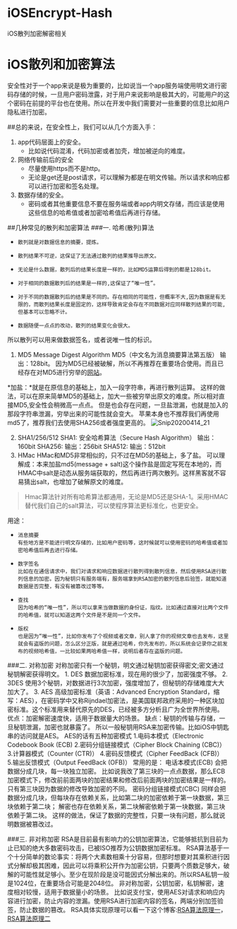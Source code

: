 # iOSEncrypt-Hash
iOS散列加密解密相关
# iOS散列和加密算法
安全性对于一个app来说是极为重要的，比如说当一个app服务端使用明文进行密码存储的时候，一旦用户密码泄露，对于用户来说影响是极其大的，可能用户的这个密码在前提的平台也在使用。所以在开发中我们需要对一些重要的信息比如用户隐私进行加密。

##总的来说，在安全性上，我们可以从几个方面入手：
1. app代码层面上的安全。
    *  比如说代码混淆，代码加密或者加壳，增加被逆向的难度。
2. 网络传输前后的安全
    *  尽量使用https而不是http。
    *  无论是get还是post请求，可以理解为都是在明文传输。所以请求和响应都可以进行加密和签名处理。
3. 数据存储的安全。
   *  密码或者其他重要信息不要在服务端或者app内明文存储，而应该是使用这些信息的哈希值或者加密哈希值后再进行存储。

##几种常见的散列和加密算法
###一. 哈希(散列)算法
*     散列就是对数据信息的摘要，提炼。
*     散列结果不可逆，这保证了无法通过散列的结果推导出原文。
*     无论是什么数据，散列后的结果长度是一样的，比如MD5运算后得到的都是128bit。
*     对于相同的数据散列后的结果是一样的,这保证了“唯一性”。
*     对于不同的数据散列后的结果是不同的。存在相同的可能性，但概率不大,因为数据是有无限的，而散列结果长度是固定的，这样导致肯定会存在不同数据对应同样散列结果的可能,但基本可以忽略不计。
*     数据随便一点点的改动，散列的结果变化会很大。

所以散列可以用来做数据签名，或者说唯一性的标识。
1. MD5
Message Digest Algorithm MD5（中文名为消息摘要算法第五版）
输出：128bit。
因为MD5已经被破解，所以不再推荐在重要场合使用。而且已经存在对MD5进行穷举的[网站](https://www.cmd5.com/)。

*加盐：*就是在原信息的基础上，加入一段字符串，再进行散列运算。
这样的做法，可以在原来简单MD5的基础上，加大一些被穷举出原文的难度。所以相对直接MD5,安全性会稍微高一点点。
但是也会存在问题，一旦盐泄漏，也就是加入的那段字符串泄漏，穷举出来的可能性就会变大。
苹果本身也不推荐我们再使用md5了，推荐我们去使用SHA256或者强度更高的。
![Snip20200414_21](media/15868313128709/Snip20200414_21.png)

2. SHA1/256/512
   SHA1:  安全哈希算法（Secure Hash Algorithm）
   输出： 160bit
   SHA256:
   输出：256bit
   SHA512:
   输出：512bit
3. HMac
HMac和MD5非常相似的，只不过在MD5的基础上，多了盐。
可以理解成：本来加盐md5(message + salt)这个操作盐是固定写死在本地的，而HMAC中salt是动态从服务端获取的，然后再进行两次散列。这样黑客就不容易猜出salt，也增加了破解原文的难度。

> Hmac算法针对所有哈希算法都通用，无论是MD5还是SHA-1。采用HMAC替代我们自己的salt算法，可以使程序算法更标准化，也更安全。

用途：
*     消息摘要
      有些地方是不能进行明文存储的，比如用户密码等，这时候就可以使用密码的哈希值或者加密哈希值后再去进行存储。
*     数字签名
      比如在在通信请求中，我们对请求和响应数据进行散列得到散列信息，然后使用RSA进行散列信息的加密。因为秘钥只有服务端有，服务端拿到RSA加密的散列信息后验签，就能知道数据是否完整，有没有被篡改过等等。
*     查找
      因为哈希的“唯一性”，所以可以拿来当做数据的身份证，指纹。比如通过直接对比两个文件的哈希值，就可以知道这两个文件是不是同一个文件。
*     版权
      也是因为“唯一性”，比如你发布了个视频或者文章，别人拿了你的视频文章也去发布，这里就会有盗版的问题，怎么区分正版，就是通过哈希，你先发布的，所以系统会记录你之前发布的视频哈希值，一比较如果两哈希值一样，说明后者存在盗版的问题。
    

###二. 对称加密
对称加密只有一个秘钥，明文通过秘钥加密获得密文;密文通过秘钥解密获得明文。
    1. DES
        数据加密标准，现在用的很少了，加密强度不够。
    2. 3DES
        使用3个秘钥，对数据进行3次加密，强度增加了，但秘钥的存储难度大大加大了。
    3. AES
       高级加密标准（英语：Advanced Encryption Standard，缩写：AES），在密码学中又称Rijndael加密法，是美国联邦政府采用的一种区块加密标准。这个标准用来替代原先的DES，已经被多方分析且广为全世界所使用。
    优点：加密解密速度快，适用于数据量大的场景。
    缺点：秘钥的传输与存储，一旦秘钥泄漏，加密也就暴露了。
    所以一般秘钥用RSA来加密传输。比如iOS中钥匙串的访问就是AES。
    AES的话有五种加密模式
    1.电码本模式（Electronic Codebook Book (ECB)
    2.密码分组链接模式（Cipher Block Chaining (CBC)）
    3.计算器模式（Counter (CTR)）
    4.密码反馈模式（Cipher FeedBack (CFB)）
    5.输出反馈模式（Output FeedBack (OFB)）
    常用的是：
    电话本模式(ECB)
        会把数据分成几块，每一块独立加密。
        比如说我改了第三块的一点点数据，那么ECB加密模式下，修改前前面两块的加密结果和修改后前面两块的加密结果是一样的。只有第三块因为数据的修改导致加密的不同。
    密码分组链接模式(CBC)
        同样会把数据分成几块，但每块存在依赖关系，比如第二块的加密依赖于第一块数据，第三块依赖于第二块；
        解密也存在依赖关系，第二块解密依赖于第一块数据，第三块依赖于第二块。
        这样的做法，保证了数据的完整性，只要一块有问题，那么就说明数据被篡改过。
    
    
###三. 非对称加密
RSA是目前最有影响力的公钥加密算法，它能够抵抗到目前为止已知的绝大多数密码攻击，已被ISO推荐为公钥数据加密标准。
    RSA算法基于一个十分简单的数论事实：将两个大素数相乘十分容易，但那时想要对其乘积进行因式分解却极其困难，因此可以将乘积公开作为加密公钥，只要两个质数足够大，破解的可能性就足够小。至少在现阶段是没可能因式分解出来的。所以RSA私钥一般是1024位，在重要场合可能是2048位。
    非对称加密，公钥加密，私钥解密，速度相对较慢，适用于数据量小的场景。
    比如说支付宝，使用AES对请求和响应内容进行加密，防止内容的泄漏。使用RSA进行加密内容的签名，两端分别加签验签，防止数据的篡改。
 RSA具体实现原理可以看一下这个博客:[RSA算法原理一](https://www.ruanyifeng.com/blog/2013/06/rsa_algorithm_part_one.html)，[RSA算法原理二](http://www.ruanyifeng.com/blog/2013/07/rsa_algorithm_part_two.html)
 





